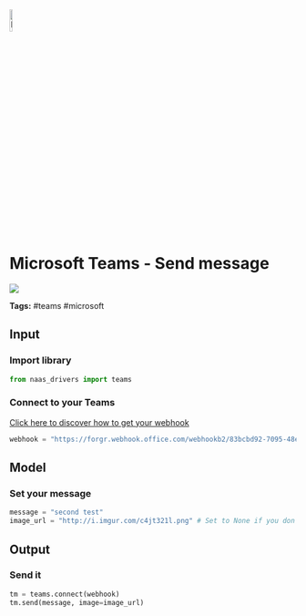 <img width="10%" alt="Naas" src="https://landen.imgix.net/jtci2pxwjczr/assets/5ice39g4.png?w=160"/>

# Microsoft Teams - Send message
<a href="https://app.naas.ai/user-redirect/naas/downloader?url=https://raw.githubusercontent.com/jupyter-naas/awesome-notebooks/master/Microsoft%20Teams/Microsoft%20Teams_Send_message.ipynb" target="_parent"><img src="https://naasai-public.s3.eu-west-3.amazonaws.com/open_in_naas.svg"/></a>

**Tags:** #teams #microsoft

## Input

### Import library


```python
from naas_drivers import teams
```

### Connect to your Teams
[Click here to discover how to get your webhook](https://naas.gitbook.io/drivers/automation/teams)


```python
webhook = "https://forgr.webhook.office.com/webhookb2/83bcbd92-7095-48e9-bc59-60fb9f6dcf2e@da744f16-111c-41b2-899f-6332dfe22d16/IncomingWebhook/b3cf540a51d7465ca10bd85a61c10d92/c97dc097-a7ff-4123-865d-ac6482bcdac2"
```

## Model

### Set your message 


```python
message = "second test"
image_url = "http://i.imgur.com/c4jt321l.png" # Set to None if you don't need it
```

## Output

### Send it


```python
tm = teams.connect(webhook)
tm.send(message, image=image_url)
```
